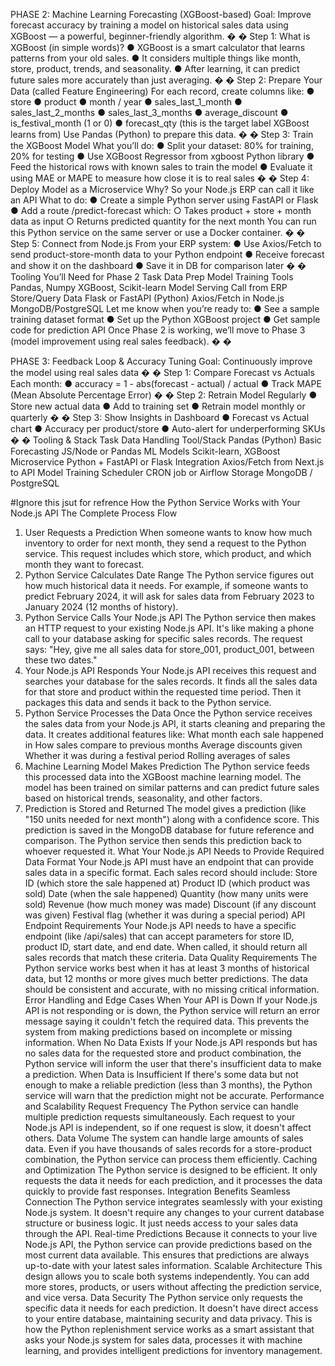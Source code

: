  PHASE 2: Machine Learning Forecasting (XGBoost-based) 
Goal: Improve forecast accuracy by training a model on historical sales data using XGBoost — 
a powerful, beginner-friendly algorithm. 
�
�
 Step 1: What is XGBoost (in simple words)? 
● XGBoost is a smart calculator that learns patterns from your old sales. 
● It considers multiple things like month, store, product, trends, and seasonality. 
● After learning, it can predict future sales more accurately than just averaging. 
�
�
 Step 2: Prepare Your Data (called Feature Engineering) 
For each record, create columns like: 
● store 
● product 
● month / year 
● sales_last_1_month 
● sales_last_2_months 
● sales_last_3_months 
● average_discount 
● is_festival_month (1 or 0) 
● forecast_qty (this is the target label XGBoost learns from) 
Use Pandas (Python) to prepare this data. 
�
�
 Step 3: Train the XGBoost Model 
What you’ll do: 
● Split your dataset: 80% for training, 20% for testing 
● Use XGBoost Regressor from xgboost Python library 
● Feed the historical rows with known sales to train the model 
● Evaluate it using MAE or MAPE to measure how close it is to real sales 
�
�
 Step 4: Deploy Model as a Microservice 
Why? So your Node.js ERP can call it like an API 
What to do: 
● Create a simple Python server using FastAPI or Flask 
● Add a route /predict-forecast which: 
○ Takes product + store + month data as input 
○ Returns predicted quantity for the next month 
You can run this Python service on the same server or use a Docker container. 
�
�
 Step 5: Connect from Node.js 
From your ERP system: 
● Use Axios/Fetch to send product-store-month data to your Python endpoint 
● Receive forecast and show it on the dashboard 
● Save it in DB for comparison later 
�
�
 Tooling You’ll Need for Phase 2 
Task 
Data Prep 
Model Training 
Tools 
Pandas, Numpy 
XGBoost, Scikit-learn 
Model Serving 
Call from ERP 
Store/Query Data 
Flask or FastAPI (Python) 
Axios/Fetch in Node.js 
MongoDB/PostgreSQL 
Let me know when you’re ready to: 
● See a sample training dataset format 
● Set up the Python XGBoost project 
● Get sample code for prediction API 
Once Phase 2 is working, we’ll move to Phase 3 (model improvement using real sales 
feedback). 
�
�



 PHASE 3: Feedback Loop & Accuracy Tuning 
Goal: Continuously improve the model using real sales data 
�
�
 Step 1: Compare Forecast vs Actuals 
Each month: 
● accuracy = 1 - abs(forecast - actual) / actual 
● Track MAPE (Mean Absolute Percentage Error) 
�
�
 Step 2: Retrain Model Regularly 
● Store new actual data 
● Add to training set 
● Retrain model monthly or quarterly 
�
�
 Step 3: Show Insights in Dashboard 
● Forecast vs Actual chart 
● Accuracy per product/store 
● Auto-alert for underperforming SKUs 
�
�
 Tooling & Stack 
Task 
Data Handling 
Tool/Stack 
Pandas (Python) 
Basic Forecasting JS/Node or Pandas 
ML Models Scikit-learn, XGBoost 
Microservice Python + FastAPI or Flask 
Integration Axios/Fetch from Next.js to API 
Model Training Scheduler CRON job or Airflow 
Storage MongoDB / PostgreSQL
























#Ignore this jsut for refrence 
 How the Python Service Works with Your Node.js API
The Complete Process Flow
1. User Requests a Prediction
When someone wants to know how much inventory to order for next month, they send a request to the Python service. This request includes which store, which product, and which month they want to forecast.
2. Python Service Calculates Date Range
The Python service figures out how much historical data it needs. For example, if someone wants to predict February 2024, it will ask for sales data from February 2023 to January 2024 (12 months of history).
3. Python Service Calls Your Node.js API
The Python service then makes an HTTP request to your existing Node.js API. It's like making a phone call to your database asking for specific sales records. The request says: "Hey, give me all sales data for store_001, product_001, between these two dates."
4. Your Node.js API Responds
Your Node.js API receives this request and searches your database for the sales records. It finds all the sales data for that store and product within the requested time period. Then it packages this data and sends it back to the Python service.
5. Python Service Processes the Data
Once the Python service receives the sales data from your Node.js API, it starts cleaning and preparing the data. It creates additional features like:
What month each sale happened in
How sales compare to previous months
Average discounts given
Whether it was during a festival period
Rolling averages of sales
6. Machine Learning Model Makes Prediction
The Python service feeds this processed data into the XGBoost machine learning model. The model has been trained on similar patterns and can predict future sales based on historical trends, seasonality, and other factors.
7. Prediction is Stored and Returned
The model gives a prediction (like "150 units needed for next month") along with a confidence score. This prediction is saved in the MongoDB database for future reference and comparison. The Python service then sends this prediction back to whoever requested it.
What Your Node.js API Needs to Provide
Required Data Format
Your Node.js API must have an endpoint that can provide sales data in a specific format. Each sales record should include:
Store ID (which store the sale happened at)
Product ID (which product was sold)
Date (when the sale happened)
Quantity (how many units were sold)
Revenue (how much money was made)
Discount (if any discount was given)
Festival flag (whether it was during a special period)
API Endpoint Requirements
Your Node.js API needs to have a specific endpoint (like /api/sales) that can accept parameters for store ID, product ID, start date, and end date. When called, it should return all sales records that match these criteria.
Data Quality Requirements
The Python service works best when it has at least 3 months of historical data, but 12 months or more gives much better predictions. The data should be consistent and accurate, with no missing critical information.
Error Handling and Edge Cases
When Your API is Down
If your Node.js API is not responding or is down, the Python service will return an error message saying it couldn't fetch the required data. This prevents the system from making predictions based on incomplete or missing information.
When No Data Exists
If your Node.js API responds but has no sales data for the requested store and product combination, the Python service will inform the user that there's insufficient data to make a prediction.
When Data is Insufficient
If there's some data but not enough to make a reliable prediction (less than 3 months), the Python service will warn that the prediction might not be accurate.
Performance and Scalability
Request Frequency
The Python service can handle multiple prediction requests simultaneously. Each request to your Node.js API is independent, so if one request is slow, it doesn't affect others.
Data Volume
The system can handle large amounts of sales data. Even if you have thousands of sales records for a store-product combination, the Python service can process them efficiently.
Caching and Optimization
The Python service is designed to be efficient. It only requests the data it needs for each prediction, and it processes the data quickly to provide fast responses.
Integration Benefits
Seamless Connection
The Python service integrates seamlessly with your existing Node.js system. It doesn't require any changes to your current database structure or business logic. It just needs access to your sales data through the API.
Real-time Predictions
Because it connects to your live Node.js API, the Python service can provide predictions based on the most current data available. This ensures that predictions are always up-to-date with your latest sales information.
Scalable Architecture
This design allows you to scale both systems independently. You can add more stores, products, or users without affecting the prediction service, and vice versa.
Data Security
The Python service only requests the specific data it needs for each prediction. It doesn't have direct access to your entire database, maintaining security and data privacy.
This is how the Python replenishment service works as a smart assistant that asks your Node.js system for sales data, processes it with machine learning, and provides intelligent predictions for inventory management.